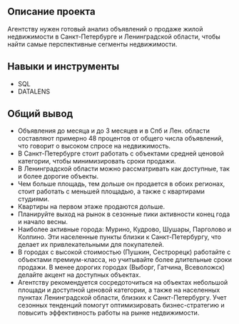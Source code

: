 ## Описание проекта
Агентству нужен готовый анализ объявлений о продаже жилой недвижимости в Санкт-Петербурге и Ленинградской области, чтобы найти самые перспективные сегменты недвижимости.

## Навыки и инструменты
- SQL
- DATALENS

## Общий вывод
- Объявления до месяца и до 3 месяцев и в Спб и Лен. области составляют примерно 48 процентов от общего числа объявлений, что говорит о высоком спросе на недвижимость. 
- В Санкт-Петербурге стоит работать с объектами средней ценовой категории, чтобы минимизировать сроки продажи.
- В Ленинградской области можно рассматривать как доступные, так и более дорогие объекты.
- Чем больше площадь, тем дольше он продается в обоих регионах, стоит работать с меньшей площадью, а также с квартирами студиями.
- Квартиры на первом этаже продаются дольше.
- Планируйте выход на рынок в сезонные пики активности конец года и начало весны.
- Наиболее активные города: Мурино, Кудрово, Шушары, Парголово и Колпино. Эти населенные пункты близки к Санкт-Петербургу, что делает их привлекательными для покупателей.
- В городах с высокой стоимостью (Пушкин, Сестрорецк) работайте с объектами премиум-класса, но учитывайте более длительные сроки продажи. В менее дорогих городах (Выборг, Гатчина, Всеволожск) делайте акцент на доступных объектах.
- Агентству рекомендуется сосредоточиться на объектах небольшой площади и доступной ценовой категории, а также на населенных пунктах Ленинградской области, близких к Санкт-Петербургу. Учет сезонных тенденций помогут оптимизировать бизнес-стратегию и повысить эффективность работы на рынке недвижимости.

